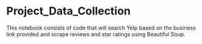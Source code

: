 # Project_Data_Collection
This notebook consists of code that will search Yelp based on the business link provided and scrape reviews and star ratings using Beautiful Soup.

